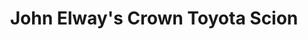 ---
title: "John Elway's Crown Toyota Scion"
url: /ontario/john-elways-crown-toyota-scion/
shop: car
---